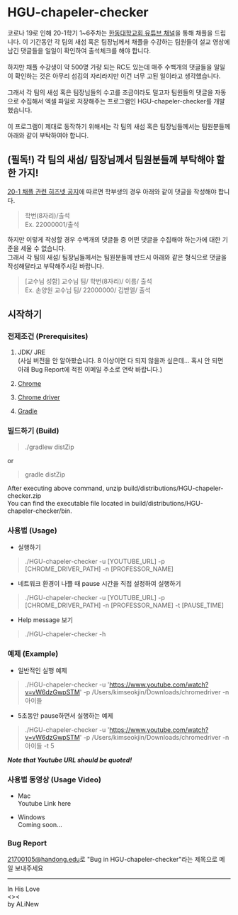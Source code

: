 # **HGU-chapeler-checker**

코로나 19로 인해 20-1학기 1~6주차는 [한동대학교회 유튜브 채널](https://www.youtube.com/channel/UCWgLEuiHGxyQ6sqL0EE-P0g)을 통해 채플을 드립니다. 이 기간동안 각 팀의 새섬 혹은 팀장님께서 채플을 수강하는 팀원들이 설교 영상에 남긴 댓글들을 일일이 확인하여 출석체크를 해야 합니다.</br></br>하지만 채플 수강생이 약 500명 가량 되는 RC도 있는데 매주 수백개의 댓글들을 일일이 확인하는 것은 아무리 섬김의 자리라지만 이건 너무 고된 일이라고 생각했습니다.</br></br>그래서 각 팀의 새섬 혹은 팀장님들의 수고를 조금이라도 덜고자 팀원들의 댓글을 자동으로 수집해서 엑셀 파일로 저장해주는 프로그램인 HGU-chapeler-checker를 개발했습니다. </br></br>이 프로그램이 제대로 동작하기 위해서는 각 팀의 새섬 혹은 팀장님들께서는 팀원분들께 아래와 같이 부탁하여야 합니다.

## **(필독!) 각 팀의 새섬/ 팀장님께서 팀원분들께 부탁해야 할 한 가지!**

[20-1 채플 관련 히즈넷 공지](https://hisnet.handong.edu/myboard/read.php?id=121185&Page=1&Board=NB0001)에 따르면 학부생의 경우 아래와 같이 댓글을 작성해야 합니다.
>학번(8자리)/출석</br>
> Ex. 22000001/출석

하지만 이렇게 작성할 경우 수백개의 댓글들 중 어떤 댓글을 수집해야 하는가에 대한 기준을 세울 수 없습니다.</br>
그래서 각 팀의 새섬/ 팀장님들께서는 팀원분들께 반드시 아래와 같은 형식으로 댓글을 작성해달라고 부탁해주시길 바랍니다.

>[교수님 성함] 교수님 팀/ 학번(8자리)/ 이름/ 출석</br>
>Ex. 손양원 교수님 팀/ 22000000/ 김벧엘/ 출석

## 시작하기

### 전제조건 (Prerequisites)
1. JDK/ JRE </br>(사실 버전을 안 알아봤습니다. 8 이상이면 다 되지 않을까 싶은데... 혹시 안 되면 아래 Bug Report에 적힌 이메일 주소로 연락 바랍니다.)

2. [Chrome](https://www.google.com/intl/ko/chrome/)

3. [Chrome driver](https://sites.google.com/a/chromium.org/chromedriver/)

4. [Gradle](https://gradle.org/install/)

### 빌드하기 (Build)

>./gradlew distZip

or

>gradle distZip

After executing above command, unzip build/distributions/HGU-chapeler-checker.zip</br>
You can find the executable file located in build/distributions/HGU-chapeler-checker/bin.

### 사용법 (Usage)

* 실행하기

> ./HGU-chapeler-checker -u [YOUTUBE_URL] -p [CHROME_DRIVER_PATH] -n [PROFESSOR_NAME]

* 네트워크 환경이 나쁠 때 pause 시간을 직접 설정하여 실행하기

> ./HGU-chapeler-checker -u [YOUTUBE_URL] -p [CHROME_DRIVER_PATH] -n [PROFESSOR_NAME] -t [PAUSE_TIME]

* Help message 보기

> ./HGU-chapeler-checker -h

### 예제 (Example)

* 일반적인 실행 예제

> ./HGU-chapeler-checker -u 'https://www.youtube.com/watch?v=vW6dzGwpSTM' -p /Users/kimseokjin/Downloads/chromedriver -n 아이들

* 5초동안 pause하면서 실행하는 예제

> ./HGU-chapeler-checker -u 'https://www.youtube.com/watch?v=vW6dzGwpSTM' -p /Users/kimseokjin/Downloads/chromedriver -n 아이들 -t 5

***Note that Youtube URL should be quoted!***

### 사용법 동영상 (Usage Video)
* Mac
</br> Youtube Link here

* Windows
</br> Coming soon...

### Bug Report
<21700105@handong.edu>로 "Bug in HGU-chapeler-checker"라는 제목으로 메일 보내주세요

***
In His Love</br>
<><</br>
by ALiNew
